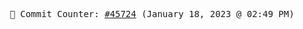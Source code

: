 <p align="center">
    <samp>
        📮 Commit Counter: <a href="https://github.com/Javascript-void0/Javascript-void0/commits/main">#45724</a> (January 18, 2023 @ 02:49 PM)
    </samp>
</p>